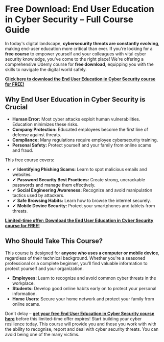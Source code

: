 # Free Download: End User Education in Cyber Security – Full Course Guide

In today's digital landscape, **cybersecurity threats are constantly evolving**, making end-user education more critical than ever. If you're looking for a **free course** to empower yourself and your colleagues with vital cyber security knowledge, you've come to the right place! We're offering a comprehensive Udemy course for **free download**, equipping you with the skills to navigate the digital world safely.

[**Click here to download the End User Education in Cyber Security course for FREE!**](https://udemywork.com/end-user-education-in-cyber-security)

## Why End User Education in Cyber Security is Crucial

*   **Human Error:**  Most cyber attacks exploit human vulnerabilities. Education minimizes these risks.
*   **Company Protection:** Educated employees become the first line of defense against threats.
*   **Compliance:** Many regulations require employee cybersecurity training.
*   **Personal Safety:** Protect yourself and your family from online scams and fraud.

This free course covers:

*   ✔ **Identifying Phishing Scams:** Learn to spot malicious emails and websites.
*   ✔ **Password Security Best Practices:** Create strong, uncrackable passwords and manage them effectively.
*   ✔ **Social Engineering Awareness:** Recognize and avoid manipulation tactics used by attackers.
*   ✔ **Safe Browsing Habits:**  Learn how to browse the internet securely.
*   ✔ **Mobile Device Security:**  Protect your smartphones and tablets from threats.

[**Limited-time offer: Download the End User Education in Cyber Security course for FREE!**](https://udemywork.com/end-user-education-in-cyber-security)

## Who Should Take This Course?

This course is designed for **anyone who uses a computer or mobile device**, regardless of their technical background. Whether you're a seasoned professional or a complete beginner, you'll find valuable information to protect yourself and your organization.

*   **Employees:** Learn to recognize and avoid common cyber threats in the workplace.
*   **Students:** Develop good online habits early on to protect your personal information.
*   **Home Users:** Secure your home network and protect your family from online scams.

Don't delay – **[get your free End User Education in Cyber Security course here](https://udemywork.com/end-user-education-in-cyber-security)** before this limited-time offer expires!  Start building your cyber resilience today. This course will provide you and those you work with with the ability to recognise, report and deal with cyber security threats. You can avoid being one of the many victims.
